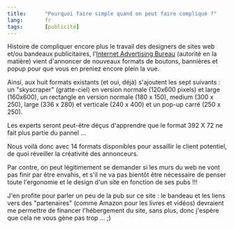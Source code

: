 ```yaml
--- 
title:      "Pourquoi faire simple quand on peut faire compliqué ?" 
lang:       fr 
tags:       [publicité]
---
```



Histoire de compliquer encore plus le travail des designers de sites web et/ou bandeaux publicitaires, l'[Internet Advertising Bureau](http://www.iab.net/) (autorité en la matière) vient d'annoncer de nouveaux formats de boutons, bannières et popup pour que vous en preniez encore plein la vue.

Ainsi, aux huit formats existants (et oui, déjà) s'ajoutent les sept suivants : un "skyscraper" (gratte-ciel) en version normale (120x600 pixels) et large (160x600), un rectangle en version normale (180 x 150), medium (300 x 250), large (336 x 280) et verticale (240 x 400) et un pop-up carré (250 x 250).

Les experts seront peut-être déçus d'apprendre que le format 392 X 72 ne fait plus partie du pannel ...

Nous voilà donc avec 14 formats disponibles pour assaillir le client potentiel, de quoi réveiller la créativité des annonceurs.

Par contre, on peut légitimement se demander si les murs du web ne vont pas finir par être envahis, et s'il ne va pas bientôt être nécessaire de penser toute l'ergonomie et le design d'un site en fonction de ses pubs !!!

J'en profite pour parler un peu de la pub sur ce site : le bandeau et les liens vers des "partenaires" (comme Amazon pour les livres et vidéos) devraient me permettre de financer l'hébergement du site, sans plus, donc j'espère que cela ne vous gène pas trop ... ;)
